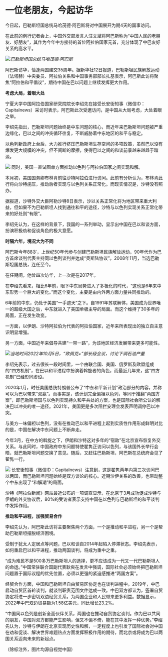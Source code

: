

# 一位老朋友，今起访华

今日起，巴勒斯坦国总统马哈茂德·阿巴斯将对中国展开为期4天的国事访问。

在此前的例行记者会上，中国外交部发言人汪文斌将阿巴斯称为“中国人民的老朋友、好朋友”，其作为今年中方接待的首位阿拉伯国家元首，充分体现了中巴友好关系的高水平。

![](https://inews.gtimg.com/om_bt/Owi_PB3HRh6jiaVb9RDHc7xFy3-RLNCbxAg90hiGWdSYUAA/1000)_巴勒斯坦国总统马哈茂德·阿巴斯_

阿巴斯访华，恰逢两国建交35周年。据新华社12日报道，巴勒斯坦民族解放运动（法塔赫）中央委员、阿拉伯关系和中国事务部部长扎基表示，阿巴斯此访将聚焦“阿拉伯和平倡议”，期待中国在巴以问题上继续发挥更大作用。

**考虑大局，着眼大处**

宁夏大学中国阿拉伯国家研究院院长李绍先在接受长安街知事（微信ID：Capitalnews）采访时表示，阿巴斯此次受邀访问，是中国从大局考虑，大处着眼之举。

李绍先指出，巴勒斯坦问题始终是中东问题的核心，而近年来巴勒斯坦问题被严重边缘化，巴以之间的冲突循环往复，不断威胁着中东地区的和平与稳定。

以色列新政府上台后，大力推行挤压巴勒斯坦生存空间的多项政策，虽然巴以没有爆发更大规模的冲突，但不间断的摩擦，使得巴以之间的和谈前景越来越趋于暗淡。

![](https://inews.gtimg.com/om_bt/OJ6FxtaQUJD91CgwuG5JxsmhLtTVUa1hSjg6-xZo83kDsAA/1000)
同时，美国一直试图单方面推动以色列与阿拉伯国家之间实现和解。

本月初，美国国务卿布林肯前往沙特阿拉伯进行访问。此前有分析认为，布林肯此行将向沙特施压，推动后者实现与以色列关系正常化。而现实情况是，沙特没有照办。

据报道，沙特外交大臣阿勒沙特8日表示，沙以关系正常化将为地区带来重大利益，但如果不为巴勒斯坦人找到通往和平的途径，沙特与以色列实现关系正常化带来的好处则“有限”。

李绍先认为，在这样的背景下，我国的一系列举动，显示出中国在巴以和谈方面，扮演积极劝和促谈角色的极大意愿。

**时隔六年，境况大为不同**

阿巴斯今年88岁，上世纪50年代参与创建巴勒斯坦民族解放运动，90年代作为巴方首席谈判代表主持同以色列谈判并达成“奥斯陆协议”。2008年11月，当选巴勒斯坦国总统，连任至今。

在任期间，他曾四次访华，上一次是在2017年。

在李绍先看来，相比6年前，眼下中东局势进入了多极化的时代，“这也是6年来中东形势一个巨大的变化。”而这个变化，主要是由内外两方面力量共同推动的。

6年前的中东，仍处于美国“一手遮天”之下。自1991年苏联解体，美国成为世界唯一的超级大国之后，中东就进入了美国单极主导的局面。而这个维持了30多年的局面，正在发生改变。

一方面，以伊朗、沙特阿拉伯为代表的阿拉伯国家，近年来所表现出的独立自主意识明显增强。

另一方面，中国近年来倡导共建“一带一路”，为该地区经济发展带来更多可能性。

![](https://inews.gtimg.com/om_bt/Ou9GgX0UpwC177ojknyQDi1SDoXeqjXfP9Q5IrOm3GqnQAA/1000)_当地时间2022年10月5日，“欧佩克+”部长级会议，讨论下调石油产量_

李绍先表示，过去很长一段时间里，一个由联合国、美国、俄罗斯及欧盟组成的“四方机制”，在巴以和平进程中扮演着斡旋者的角色，而最近几年来，这“四方机制”已经形同虚设。

2020年1月，时任美国总统特朗普公布了“中东和平新计划”政治部分的内容，并称可以为巴以带来“双赢”。而事实是，该计划完全偏袒以色列，等同于推翻“两国方案”，即巴勒斯坦国与以色列实现持久和平共处的方案，也是国际社会所公认的解决巴以冲突的唯一途径。2021年，美国更是多次阻拦安理会发表声明调停巴以冲突。

与美方一味偏袒以色列，没有在推动巴以和平进程上起到实质性作用形成鲜明对比的是，中国在解决中东问题上不断奔走。

今年3月，在中方的斡旋之下，伊朗和沙特这对多年的“宿敌”在北京宣布恢复外交关系。与此同时，中国政府中东问题特使翟隽正访问以色列，与该国外长举行会晤，就巴勒斯坦问题交换了意见。随后，又赶往巴勒斯坦，阿巴斯在总统府会见了翟隽一行。

![](https://inews.gtimg.com/om_bt/OLYMTodYayb0y6WDAHOCqsHhPnsE7e6wnHEqdGyuZ2n8MAA/1000)
长安街知事（微信ID：Capitalnews）注意到，这是翟隽两年内第三次访问巴以两国，而巴勒斯坦问题始终是双方谈论的核心。近期沙伊关系的改善，也带动整个中东出现了“和解潮”的局面。

沙特《阿拉伯新闻》网站最近公布的一项调查显示，在北京于3月成功促成沙特与伊朗的外交协议后，80%的受访者表示支持中国在以色列与巴勒斯坦的和平谈判中发挥作用。

**推动和平进程，加强贸易合作**

李绍先认为，阿巴斯此访将主要聚焦两个方面，一个是推动和平进程，另一个是帮助巴勒斯坦摆脱经济困境。

受制于犹太人定居点等问题，巴以和谈自2014年起陷入停滞状态。李绍先表示，如何重启巴以和平进程，推动两国谈判，将成为重中之重。

“成为难民不是500多万巴勒斯坦人的选择，更不应该成为一代又一代巴勒斯坦人的命运。”中国常驻联合国副代表耿爽在发言中强调，国际社会必须始终把巴勒斯坦问题置于国际议程的优先位置，必须以更强的紧迫感推进“两国方案”。

经贸合作方面，中国和巴勒斯坦自由贸易区协定也在谈判进程中。2019年，中巴启动自贸区首轮谈判，就谈判职责范围文件达成一致。中巴双方都认为，签署自贸协定将进一步密切双边经贸关系，为两国企业和人民带来更多利益。数据显示，2022年中巴双边贸易额为1.58亿美元，同比增长23.2%。

“中国同以色列是创新全面伙伴关系，两国也在推动自贸协定谈判。作为巴以共同的朋友，中国对双方都能产生影响，但又不偏不倚，能在其中发挥一种优势。”李绍先认为，沙特与伊朗在北京实现历史性和解，一定程度上也引发了国际社会对中国在劝和促谈、解决世界难题热点方面发挥积极作用的期待，而北京或将成为巴以两国关系迈向未来的新起点。

（除标注外，图片均源自视觉中国）


